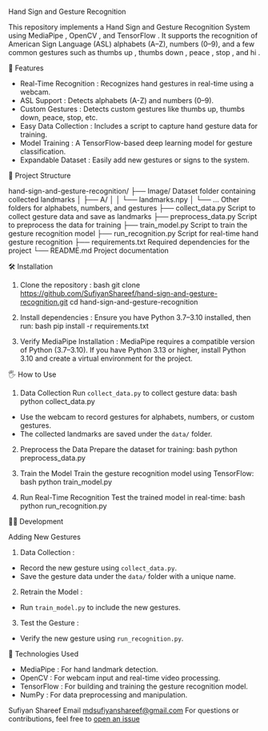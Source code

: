 Hand Sign and Gesture Recognition

This repository implements a  Hand Sign and Gesture Recognition System  using  MediaPipe ,  OpenCV , and  TensorFlow . It supports the recognition of American Sign Language (ASL) alphabets (A–Z), numbers (0–9), and a few common gestures such as  thumbs up ,  thumbs down ,  peace ,  stop , and  hi .

  🚀 Features
-  Real-Time Recognition : Recognizes hand gestures in real-time using a webcam.
-  ASL Support : Detects alphabets (A-Z) and numbers (0–9).
-  Custom Gestures : Detects custom gestures like thumbs up, thumbs down, peace, stop, etc.
-  Easy Data Collection : Includes a script to capture hand gesture data for training.
-  Model Training : A TensorFlow-based deep learning model for gesture classification.
-  Expandable Dataset : Easily add new gestures or signs to the system.

 

  📂 Project Structure

hand-sign-and-gesture-recognition/
├── Image/                         Dataset folder containing collected landmarks
│   ├── A/
│   │   └── landmarks.npy
│   └── ...                       Other folders for alphabets, numbers, and gestures
├── collect_data.py               Script to collect gesture data and save as landmarks
├── preprocess_data.py            Script to preprocess the data for training
├── train_model.py                Script to train the gesture recognition model
├── run_recognition.py            Script for real-time hand gesture recognition
├── requirements.txt              Required dependencies for the project
└── README.md                     Project documentation
 

 

  🛠️ Installation

1.  Clone the repository :
    bash
   git clone https://github.com/SufiyanShareef/hand-sign-and-gesture-recognition.git
   cd hand-sign-and-gesture-recognition
    

2.  Install dependencies :
   Ensure you have Python 3.7–3.10 installed, then run:
    bash
   pip install -r requirements.txt
    

3.  Verify MediaPipe Installation :
   MediaPipe requires a compatible version of Python (3.7–3.10). If you have Python 3.13 or higher, install Python 3.10 and create a virtual environment for the project.

 

  🖐️ How to Use

   1.  Data Collection 
   Run `collect_data.py` to collect gesture data:
    bash
   python collect_data.py
    
   - Use the webcam to record gestures for alphabets, numbers, or custom gestures.
   - The collected landmarks are saved under the `data/` folder.

   2.  Preprocess the Data 
   Prepare the dataset for training:
    bash
   python preprocess_data.py
    

   3.  Train the Model 
   Train the gesture recognition model using TensorFlow:
    bash
   python train_model.py
    

   4.  Run Real-Time Recognition 
   Test the trained model in real-time:
    bash
   python run_recognition.py
    

 

  👨‍💻 Development

   Adding New Gestures
1.  Data Collection :
   - Record the new gesture using `collect_data.py`.
   - Save the gesture data under the `data/` folder with a unique name.

2.  Retrain the Model :
   - Run `train_model.py` to include the new gestures.

3.  Test the Gesture :
   - Verify the new gesture using `run_recognition.py`.

 

  🤖 Technologies Used
-  MediaPipe : For hand landmark detection.
-  OpenCV : For webcam input and real-time video processing.
-  TensorFlow : For building and training the gesture recognition model.
-  NumPy : For data preprocessing and manipulation.

 


 
Sufiyan Shareef 
Email mdsufiyanshareef@gmail.com
For questions or contributions, feel free to [open an issue](https://github.com/SufiyanShareef/hand-sign-and-gesture-recognition/issues) 

 

